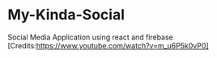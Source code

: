 # My-Kinda-Social
Social Media Application using  react and firebase
[Credits:https://www.youtube.com/watch?v=m_u6P5k0vP0]
